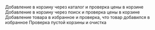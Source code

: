  Добавление в корзину через каталог и проверка цены в корзине
 Добавление в корзину через поиск и проверка цены в корзине
 Добавление товара в избранное и проверка, что товар добавился в избранное 
 Проверка пустой корзины и очистка
